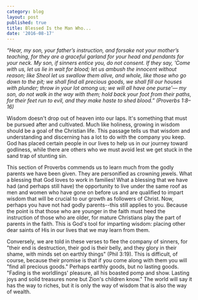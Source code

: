 ```yaml
---
category: blog
layout: post
published: true
title: Blessed Is the Man Who...
date: '2016-08-17'
---
```


_“Hear, my son, your father’s instruction, and forsake not your mother’s teaching, for they are a graceful garland for your head and pendants for your neck. My son, if sinners entice you, do not consent. If they say, 'Come with us, let us lie in wait for blood; let us ambush the innocent without reason; like Sheol let us swallow them alive, and whole, like those who go down to the pit; we shall find all precious goods, we shall fill our houses with plunder; throw in your lot among us; we will all have one purse'— my son, do not walk in the way with them; hold back your foot from their paths, for their feet run to evil, and they make haste to shed blood.”
(Proverbs 1:8–16)_

Wisdom doesn't drop out of heaven into our laps. It's something that must be pursued after and cultivated. Much like holiness, growing in wisdom should be a goal of the Christian life. This passage tells us that wisdom and understanding and discerning has a lot to do with the company you keep. God has placed certain people in our lives to help us in our journey toward godliness, while there are others who we must avoid lest we get stuck in the sand trap of stunting sin.

This section of Proverbs commends us to learn much from the godly parents we have been given. They are personified as crowning jewels. What a blessing that God loves to work in families! What a blessing that we have had (and perhaps still have) the opportunity to live under the same roof as men and women who have gone on before us and are qualified to impart wisdom that will be crucial to our growth as followers of Christ. Now, perhaps you have not had godly parents--this still applies to you. Because the point is that those who are younger in the faith must heed the instruction of those who are older, for mature Christians play the part of parents in the faith. This is God's tool for imparting wisdom: placing other dear saints of His in our lives that we may learn from them.

Conversely, we are told in these verses to flee the company of sinners, for "their end is destruction, their god is their belly, and they glory in their shame, with minds set on earthly things" (Phil 3:19). This is difficult, of course, because their promise is that if you come along with them you will "find all precious goods." Perhaps earthly goods, but no lasting goods. "Fading is the worldlings' pleasure, all his boasted pomp and show. Lasting joys and solid treasures none but Zion's children know." The world will say it has the way to riches, but it is only the way of wisdom that is also the way of wealth.